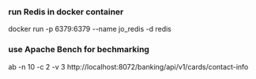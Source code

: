 ### run Redis in docker container
docker run -p 6379:6379 --name jo_redis -d redis

### use Apache Bench for bechmarking
ab -n 10 -c 2 -v 3 http://localhost:8072/banking/api/v1/cards/contact-info

